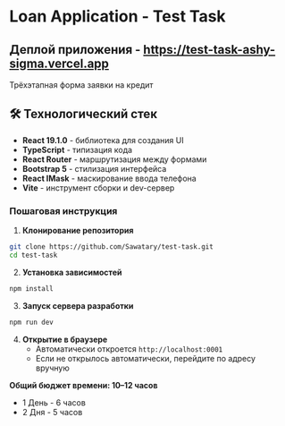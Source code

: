 # Loan Application - Test Task 
## Деплой приложения - https://test-task-ashy-sigma.vercel.app

Трёхэтапная форма заявки на кредит

## 🛠 Технологический стек

- **React 19.1.0** - библиотека для создания UI
- **TypeScript** - типизация кода
- **React Router** - маршрутизация между формами
- **Bootstrap 5** - стилизация интерфейса
- **React IMask** - маскирование ввода телефона
- **Vite** - инструмент сборки и dev-сервер

### Пошаговая инструкция
1. **Клонирование репозитория**
```bash
git clone https://github.com/Sawatary/test-task.git
cd test-task
```
2. **Установка зависимостей**
```bash
npm install
```

3. **Запуск сервера разработки**
```bash
npm run dev
```
4. **Открытие в браузере**
   - Автоматически откроется `http://localhost:0001`
   - Если не открылось автоматически, перейдите по адресу вручную


**Общий бюджет времени: 10–12 часов**

- 1 День - 6 часов
- 2 Дня - 5 часов
